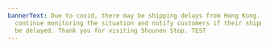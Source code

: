 ```yaml
---
bannerText: Due to covid, there may be shipping delays from Hong Kong. We will
  continue monitoring the situation and notify customers if their shipments will
  be delayed. Thank you for visiting Shounen Stop. TEST
---
```

